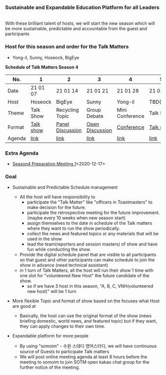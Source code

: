 
### Sustainable and Expandable Education Platform for all Leaders 
<br> With these brilliant talent of hosts, we will start the new season which will be more sustainable, predictable and accountable from the guest and participants

### Host for this season and order for the Talk Matters
* Yong-il, Sunny, Hoseock, BigEye


**Schedule of Talk Matters Season 4**

| No. | 1 | 2 | 3 | 4 | 5 | 6 | 7 | 8 | 9 | 10 |
| --- | --- | --- | --- | --- | --- | --- | --- | --- | --- | --- |
| Date | 21 01 07 | 21 01 14 | 21 01 21 |21 01 28 | 21 02 04  | 21 02 18 | 21 02 25 | 21 03 04 | 21 03 11 | 21 03 18 |
| Host | Hoseock| BigEye | Sunny| Yong-il | TBD(VNH)| Hoseock | Yong-il| Sunny | TBD(VNH) | BigEye
| Theme | Talk Show | Recycling Topic | Group Debate | Mini Conference | Talk Show| Talk Show  | Mini Conference | Group Debate | Talk Show | Recycling Topic 
| Format | [Talk show](https://github.com/seock04/TalkMatters/blob/main/TalkMatters_Original_Format.md) | [Panel Discussion](https://github.com/seock04/TalkMatters/blob/main/TalkMatters_Panel_Discussion_format.md) | [Open Discussion](https://github.com/seock04/TalkMatters/blob/main/TalkMatters_Open_Discussion_format.md) | [Conference](https://github.com/seock04/TalkMatters/blob/main/TalkMatters_Conference_format.md) | [Talk show](https://github.com/seock04/TalkMatters/blob/main/TalkMatters_Original_Format.md)| [Talk show](https://github.com/seock04/TalkMatters/blob/main/TalkMatters_Original_Format.md) | [Conference](https://github.com/seock04/TalkMatters/blob/main/TalkMatters_Conference_format.md)| [Open Discussion](https://github.com/seock04/TalkMatters/blob/main/TalkMatters_Open_Discussion_format.md) | [Talk show](https://github.com/seock04/TalkMatters/blob/main/TalkMatters_Original_Format.md) | [Panel Discussion](https://github.com/seock04/TalkMatters/blob/main/TalkMatters_Panel_Discussion_format.md)
| Agenda | [link](./Season4_1st.md) | [link](./Season4_2nd.md) | [link](./Season4_3rd.md) | [link](./Season4_4th.md) | [link](./Season4_5th.md)| [link](./Season4_6th.md) | [link](./Season4_7th.md) | [link](./Season4_8th.md) | [link](./Season4_9th.md) | [link](./Season4_10th.md)


### Extra Agenda
* [Season4 Preparation Meeting 1](./Preparation%20Meeting%201%202020%2012%2017.md)<2020-12-17>

### Goal
* Sustainable and Predictable Schedule management
  * All the host will have responsibility to
    * participate the "Talk Matter" like "officers in Toastmasters" to make decision for the future.
    * participate the retrospective meeting for the future improvement.(maybe every 10 weeks when new season start)
    * assign themselves to the date in schedule of the Talk matters where they want to run the show periodically.
    * collect the news and featured topics or any materials that will be used in the show
    * lead the team(reporters and session masters) of show and have fun while conducting the show.
  * Provide the digital schedule panel that are visible to all participants so that guest and other participants can make schedule to join the show in advance (need technical assistant)
  * in 1 turn of Talk Matters, all the host will run their show 1 time with one slot for "volunteered New Host" the future candidate of the show.
    * so if we have 3 host in this season, "A, B, C, VNH(volunteered new host)" will be 1 turn

* More flexible Topic and format of show based on the focuses what Host are good at
  * Basically, the host can use the original format of the show (news briefing domestic, world news, and featured topic) but if they want, they can apply changes to their own time.

* Expandable platform for more people 
  * By using "somoim" - 수원 스테디 영어스터디, we will have continuous source of Guests to participate Talk matters 
  * We will post online meeting agenda at least 8 hours before the meeting to somoim to join SOTM open kakao chat group for the further notice of the meeting.


  


